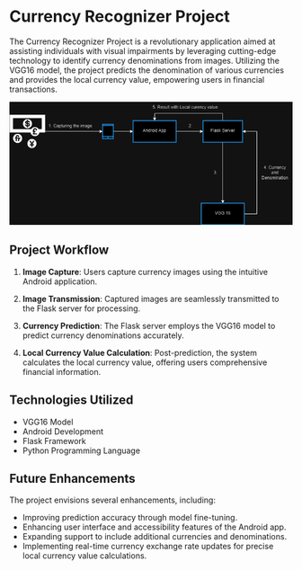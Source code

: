 # Currency Recognizer Project

The Currency Recognizer Project is a revolutionary application aimed at assisting individuals with visual impairments by leveraging cutting-edge technology to identify currency denominations from images. Utilizing the VGG16 model, the project predicts the denomination of various currencies and provides the local currency value, empowering users in financial transactions.


<img src="https://github.com/santhosh1299/currency_recognizer/blob/master/currency%20recog.drawio.png" alt="" >



## Project Workflow

1. **Image Capture**: Users capture currency images using the intuitive Android application.
   
2. **Image Transmission**: Captured images are seamlessly transmitted to the Flask server for processing.
   
3. **Currency Prediction**: The Flask server employs the VGG16 model to predict currency denominations accurately.
   
4. **Local Currency Value Calculation**: Post-prediction, the system calculates the local currency value, offering users comprehensive financial information.

## Technologies Utilized

- VGG16 Model
- Android Development
- Flask Framework
- Python Programming Language

## Future Enhancements

The project envisions several enhancements, including:

- Improving prediction accuracy through model fine-tuning.
- Enhancing user interface and accessibility features of the Android app.
- Expanding support to include additional currencies and denominations.
- Implementing real-time currency exchange rate updates for precise local currency value calculations.
